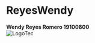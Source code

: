 # ReyesWendy  
**Wendy Reyes Romero
19100800**   
![LogoTec](https://lh3.googleusercontent.com/proxy/3dbFDF6wVx1fmidDv4P8HvJMbMj3HOeeLd0Ew0uZa4lLHwWwB5H7eWeS4uVez6nzcRujGLHA-Lipj6VoFAvX9jrF69FULBlLRTE4BDAz4aE)
